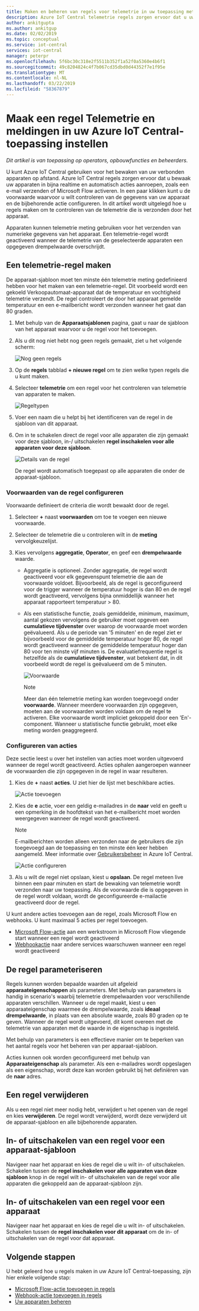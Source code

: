 ```yaml
---
title: Maken en beheren van regels voor telemetrie in uw toepassing met Azure IoT Central | Microsoft Docs
description: Azure IoT Central telemetrie regels zorgen ervoor dat u uw apparaten in bijna realtime controleren en automatisch aanroepen van acties, zoals een e-mailbericht verzenden wanneer de regel wordt geactiveerd.
author: ankitgupta
ms.author: ankitgup
ms.date: 02/02/2019
ms.topic: conceptual
ms.service: iot-central
services: iot-central
manager: peterpr
ms.openlocfilehash: 5f6bc30c318e2f5511b352f1a52f0a5360e4b6f1
ms.sourcegitcommit: 49c8204824c4f7b067cd35dbd0d44352f7e1f95e
ms.translationtype: MT
ms.contentlocale: nl-NL
ms.lasthandoff: 03/22/2019
ms.locfileid: "58367879"
---
```

# <a name="create-a-telemetry-rule-and-set-up-notifications-in-your-azure-iot-central-application"></a>Maak een regel Telemetrie en meldingen in uw Azure IoT Central-toepassing instellen

*Dit artikel is van toepassing op operators, opbouwfuncties en beheerders.*

U kunt Azure IoT Central gebruiken voor het bewaken van uw verbonden apparaten op afstand. Azure IoT Central regels zorgen ervoor dat u bewaak uw apparaten in bijna realtime en automatisch acties aanroepen, zoals een e-mail verzenden of Microsoft Flow activeren. In een paar klikken kunt u de voorwaarde waarvoor u wilt controleren van de gegevens van uw apparaat en de bijbehorende actie configureren. In dit artikel wordt uitgelegd hoe u regels maken om te controleren van de telemetrie die is verzonden door het apparaat.

Apparaten kunnen telemetrie meting gebruiken voor het verzenden van numerieke gegevens van het apparaat. Een telemetrie-regel wordt geactiveerd wanneer de telemetrie van de geselecteerde apparaten een opgegeven drempelwaarde overschrijdt.

## <a name="create-a-telemetry-rule"></a>Een telemetrie-regel maken

De apparaat-sjabloon moet ten minste één telemetrie meting gedefinieerd hebben voor het maken van een telemetrie-regel. Dit voorbeeld wordt een gekoeld Verkoopautomaat-apparaat dat de temperatuur en vochtigheid telemetrie verzendt. De regel controleert de door het apparaat gemelde temperatuur en een e-mailbericht wordt verzonden wanneer het gaat dan 80 graden.

1. Met behulp van de **Apparaatsjablonen** pagina, gaat u naar de sjabloon van het apparaat waarvoor u de regel voor het toevoegen.

1. Als u dit nog niet hebt nog geen regels gemaakt, ziet u het volgende scherm:

    ![Nog geen regels](media/howto-create-telemetry-rules/Rules_Landing_Page.png)

1. Op de **regels** tabblad **+ nieuwe regel** om te zien welke typen regels die u kunt maken.

1. Selecteer **telemetrie** om een regel voor het controleren van telemetrie van apparaten te maken.

    ![Regeltypen](media/howto-create-telemetry-rules/Rule_Types.png)

1. Voer een naam die u helpt bij het identificeren van de regel in de sjabloon van dit apparaat.

1. Om in te schakelen direct de regel voor alle apparaten die zijn gemaakt voor deze sjabloon, in-/ uitschakelen **regel inschakelen voor alle apparaten voor deze sjabloon**.

   ![Details van de regel](media/howto-create-telemetry-rules/Rule_Detail.png)

    De regel wordt automatisch toegepast op alle apparaten die onder de apparaat-sjabloon.

### <a name="configure-the-rule-conditions"></a>Voorwaarden van de regel configureren

Voorwaarde definieert de criteria die wordt bewaakt door de regel.

1. Selecteer **+** naast **voorwaarden** om toe te voegen een nieuwe voorwaarde.

1. Selecteer de telemetrie die u controleren wilt in de **meting** vervolgkeuzelijst.

1. Kies vervolgens **aggregatie**, **Operator**, en geef een **drempelwaarde** waarde.
   - Aggregatie is optioneel. Zonder aggregatie, de regel wordt geactiveerd voor elk gegevenspunt telemetrie die aan de voorwaarde voldoet. Bijvoorbeeld, als de regel is geconfigureerd voor de trigger wanneer de temperatuur hoger is dan 80 en de regel wordt geactiveerd, vervolgens bijna onmiddellijk wanneer het apparaat rapporteert temperatuur > 80.
   - Als een statistische functie, zoals gemiddelde, minimum, maximum, aantal gekozen vervolgens de gebruiker moet opgeven een **cumulatieve tijdvenster** over waarop de voorwaarde moet worden geëvalueerd. Als u de periode van '5 minuten' en de regel ziet er bijvoorbeeld voor de gemiddelde temperatuur hoger 80, de regel wordt geactiveerd wanneer de gemiddelde temperatuur hoger dan 80 voor ten minste vijf minuten is. De evaluatiefrequentie regel is hetzelfde als de **cumulatieve tijdvenster**, wat betekent dat, in dit voorbeeld wordt de regel is geëvalueerd om de 5 minuten.

     ![Voorwaarde](media/howto-create-telemetry-rules/Aggregate_Condition_Filled_Out.png)

     >[!NOTE]
     >Meer dan één telemetrie meting kan worden toegevoegd onder **voorwaarde**. Wanneer meerdere voorwaarden zijn opgegeven, moeten aan de voorwaarden worden voldaan om de regel te activeren. Elke voorwaarde wordt impliciet gekoppeld door een 'En'-component. Wanneer u statistische functie gebruikt, moet elke meting worden geaggregeerd.

### <a name="configure-actions"></a>Configureren van acties

Deze sectie leest u over het instellen van acties moet worden uitgevoerd wanneer de regel wordt geactiveerd. Acties ophalen aangeroepen wanneer de voorwaarden die zijn opgegeven in de regel in waar resulteren.

1. Kies de **+** naast **acties**. U ziet hier de lijst met beschikbare acties.  

    ![Actie toevoegen](media/howto-create-telemetry-rules/Add_Action.png)

1. Kies de **e** actie, voer een geldig e-mailadres in de **naar** veld en geeft u een opmerking in de hoofdtekst van het e-mailbericht moet worden weergegeven wanneer de regel wordt geactiveerd.

    > [!NOTE]
    > E-mailberichten worden alleen verzonden naar de gebruikers die zijn toegevoegd aan de toepassing en ten minste één keer hebben aangemeld. Meer informatie over [Gebruikersbeheer](howto-administer.md) in Azure IoT Central.

   ![Actie configureren](media/howto-create-telemetry-rules/Configure_Action.png)

1. Als u wilt de regel niet opslaan, kiest u **opslaan**. De regel meteen live binnen een paar minuten en start de bewaking van telemetrie wordt verzonden naar uw toepassing. Als de voorwaarde die is opgegeven in de regel wordt voldaan, wordt de geconfigureerde e-mailactie geactiveerd door de regel.

U kunt andere acties toevoegen aan de regel, zoals Microsoft Flow en webhooks. U kunt maximaal 5 acties per regel toevoegen.

- [Microsoft Flow-actie](howto-add-microsoft-flow.md) aan een werkstroom in Microsoft Flow vliegende start wanneer een regel wordt geactiveerd 
- [Webhookactie](howto-create-webhooks.md) naar andere services waarschuwen wanneer een regel wordt geactiveerd

## <a name="parameterize-the-rule"></a>De regel parameteriseren

Regels kunnen worden bepaalde waarden uit afgeleid **apparaateigenschappen** als parameters. Met behulp van parameters is handig in scenario's waarbij telemetrie drempelwaarden voor verschillende apparaten verschillen. Wanneer u de regel maakt, kiest u een apparaateigenschap waarmee de drempelwaarde, zoals **ideaal drempelwaarde**, in plaats van een absolute waarde, zoals 80 graden op te geven. Wanneer de regel wordt uitgevoerd, dit komt overeen met de telemetrie van apparaten met de waarde in de eigenschap is ingesteld.

Met behulp van parameters is een effectieve manier om te beperken van het aantal regels voor het beheren van per apparaat-sjabloon.

Acties kunnen ook worden geconfigureerd met behulp van **Apparaateigenschap** als parameter. Als een e-mailadres wordt opgeslagen als een eigenschap, wordt deze kan worden gebruikt bij het definiëren van de **naar** adres.

## <a name="delete-a-rule"></a>Een regel verwijderen

Als u een regel niet meer nodig hebt, verwijdert u het openen van de regel en kies **verwijderen**. De regel wordt verwijderd, wordt deze verwijderd uit de apparaat-sjabloon en alle bijbehorende apparaten.

## <a name="enable-or-disable-a-rule-for-a-device-template"></a>In- of uitschakelen van een regel voor een apparaat-sjabloon

Navigeer naar het apparaat en kies de regel die u wilt in- of uitschakelen. Schakelen tussen de **regel inschakelen voor alle apparaten van deze sjabloon** knop in de regel wilt in- of uitschakelen van de regel voor alle apparaten die gekoppeld aan de apparaat-sjabloon zijn.

## <a name="enable-or-disable-a-rule-for-a-device"></a>In- of uitschakelen van een regel voor een apparaat

Navigeer naar het apparaat en kies de regel die u wilt in- of uitschakelen. Schakelen tussen de **regel inschakelen voor dit apparaat** om de in- of uitschakelen van de regel voor dat apparaat.

## <a name="next-steps"></a>Volgende stappen

U hebt geleerd hoe u regels maken in uw Azure IoT Central-toepassing, zijn hier enkele volgende stap:

- [Microsoft Flow-actie toevoegen in regels](howto-add-microsoft-flow.md)
- [Webhook-actie toevoegen in regels](howto-create-webhooks.md)
- [Uw apparaten beheren](howto-manage-devices.md)
